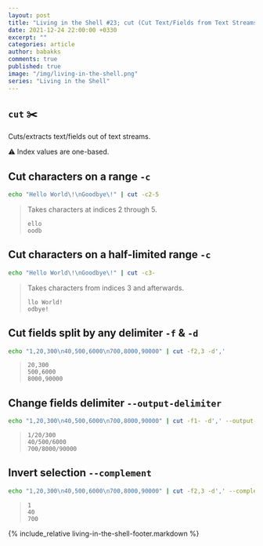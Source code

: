 ```yaml
---
layout: post
title: "Living in the Shell #23; cut (Cut Text/Fields from Text Streams)"
date: 2021-12-24 22:00:00 +0330
excerpt: ""
categories: article
author: babakks
comments: true
published: true
image: "/img/living-in-the-shell.png"
series: "Living in the Shell"
---
```


## `cut` ✂️

Cuts/extracts text/fields out of text streams.

⚠️ Index values are one-based.

## Cut characters on a range `-c`

```sh
echo "Hello World\!\nGoodbye\!" | cut -c2-5
```

> Takes characters at indices 2 through 5.
>
> ```text
> ello
> oodb
> ```

## Cut characters on a half-limited range `-c`

```sh
echo "Hello World\!\nGoodbye\!" | cut -c3-
```

> Takes characters from indices 3 and afterwards.
>
> ```text
> llo World!
> odbye!
> ```

## Cut fields split by any delimiter `-f` & `-d`

```sh
echo "1,20,300\n40,500,6000\n700,8000,90000" | cut -f2,3 -d','
```

> ```text
> 20,300
> 500,6000
> 8000,90000
> ```

## Change fields delimiter `--output-delimiter`

```sh
echo "1,20,300\n40,500,6000\n700,8000,90000" | cut -f1- -d',' --output-delimiter '/'
```

> ```text
> 1/20/300
> 40/500/6000
> 700/8000/90000
> ```

## Invert selection `--complement`

```sh
echo "1,20,300\n40,500,6000\n700,8000,90000" | cut -f2,3 -d',' --complement
```

> ```text
> 1
> 40
> 700
> ```

{% include_relative living-in-the-shell-footer.markdown %}

